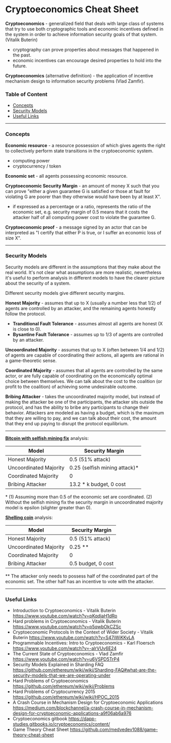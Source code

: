 # Cryptoeconomics Cheat Sheet

**Cryptoeconomics**  - generalized field that deals with large class of systems that try to use both 
cryptographic tools and economic incentives defined in the system in order to achieve information security goals 
of that system. (Vitalik Buterin)
 - cryptography can prove properties about messages that happened in the past.
 - economic incentives can encourage desired properties to hold into the future.

**Cryptoeconomics** (alternative definition) - the application of incentive mechanism design to information 
 security problems (Vlad Zamfir).

### Table of Content

- [Concepts](#concepts)
- [Security Models](#security-models)
- [Useful Links](#useful-links)

---

### Concepts

**Economic resource** - a resource possession of which gives agents the right to collectively perform state transitions 
in the cryptoeconomic system.
 - computing power
 - cryptocurrency / token

**Economic set** - all agents possessing economic resource.

**Cryptoeconomic Security Margin** - an amount of money X such that you can prove "either a given guarantee G is 
satisfied or those at fault for violating G are poorer than they otherwise would have been by at least X".
 - if expressed as a percentage or a ratio, represents the ratio of the economic set, e.g. security margin of 0.5
 means that it costs the attacker half of all computing power cost to violate the guarantee G.
 

**Cryptoeconomic proof** - a message signed by an actor that can be interpreted as "I certify that either P is true,
or I suffer an economic loss of size X".

---

### Security Models

Security models are different in the assumptions that they make about the real world. It's not clear what assumptions
are more realistic, nevertheless it's useful to perform analysis in different models to have the clearer picture about
the security of a system.

Different security models give different security margins.

**Honest Majority** - assumes that up to X (usually a number less that 1/2) of agents are controlled by an attacker, 
and the remaining agents honestly follow the protocol.
 - **Tranditional Fault Tolerance** - assumes almost all agents are honest (X is close to 0).
 - **Bysantine Fault Tolerance** - assumes up to 1/3 of agents are controlled by an attacker.

**Uncoordinated Majority** - assumes that up to X (often between 1/4 and 1/2) of agents are capable of coordinating 
their actions, all agents are rational in a game-theoretic sense.

**Coordinated Majority** - assumes that all agents are controlled by the same actor, or are fully capable of coordinating 
on the economically optimal choice between themselves. We can talk about the cost to the coalition 
(or profit to the coalition) of achieving some undesirable outcome.

**Bribing Attacker** - takes the uncoordinated majority model, but instead of making the attacker be one of the participants, 
the attacker sits outside the protocol, and has the ability to bribe any participants to change their behavior. 
Attackers are modeled as having a budget, which is the maximum that they are willing to pay, and we can talk about 
their cost, the amount that they end up paying to disrupt the protocol equilibrium.
 
---

**[Bitcoin with selfish mining fix](https://arxiv.org/abs/1311.0243)** analysis:

| Model | Security Margin |
| ---  | --- |
| Honest Majority | 0.5 (51% attack) | 
| Uncoordinated Majority | 0.25 (selfish mining attack)* |
| Coordinated Majority | 0 |
| Bribing Attacker | 13.2 * k budget, 0 cost |

<nowiki>*</nowiki> (1) Assuming more than 0.5 of the economic set are coordinated.
(2) Without the selfish mining fix the security margin in uncoordinated majority model is epsilon 
(slighter greater than 0).
 
**[Shelling coin](https://blog.ethereum.org/2015/01/28/p-epsilon-attack/)** analysis:

| Model | Security Margin |
| ---  | --- |
| Honest Majority | 0.5 (51% attack) | 
| Uncoordinated Majority | 0.25 ** |
| Coordinated Majority | 0 |
| Bribing Attacker | 0.5 budget, 0 cost |

** The attacker only needs to possess half of the coordinated part of the economic set. 
The other half has an incentive to vote with the attacker. 

---

### Useful Links

- Introduction to Cryptoeconomics - Vitalik Buterin https://www.youtube.com/watch?v=pKqdjaH1dRo
- Hard problems in Cryptoeconomics - Vitalik Buterin https://www.youtube.com/watch?v=p5qwbOkCZSc
- Cryptoeconomic Protocols In the Context of Wider Society - Vitalik Buterin https://www.youtube.com/watch?v=S47iWiKKvLA
- Programmable Incentives: Intro to Cryptoeconomics - Karl Floersch https://www.youtube.com/watch?v=-alrVUv6E24
- The Current State of Cryptoeconomics - Vlad Zamfir https://www.youtube.com/watch?v=u6VSPD5TrP4
- Security Models Explained in Sharding FAQ https://github.com/ethereum/wiki/wiki/Sharding-FAQ#what-are-the-security-models-that-we-are-operating-under
- Hard Problems of Cryptoeconomics https://github.com/ethereum/wiki/wiki/Problems
- Hard Problems of Cryptocurrency 2015 https://github.com/ethereum/wiki/wiki/HPOC_2015
- A Crash Course in Mechanism Design for Cryptoeconomic Applications https://medium.com/blockchannel/a-crash-course-in-mechanism-design-for-cryptoeconomic-applications-a9f06ab6a976
- Cryptoeconomics gitbook https://dapp-studies.gitbooks.io/cryptoeconomics/content/
- Game Theory Cheat Sheet https://github.com/medvedev1088/game-theory-cheat-sheet

